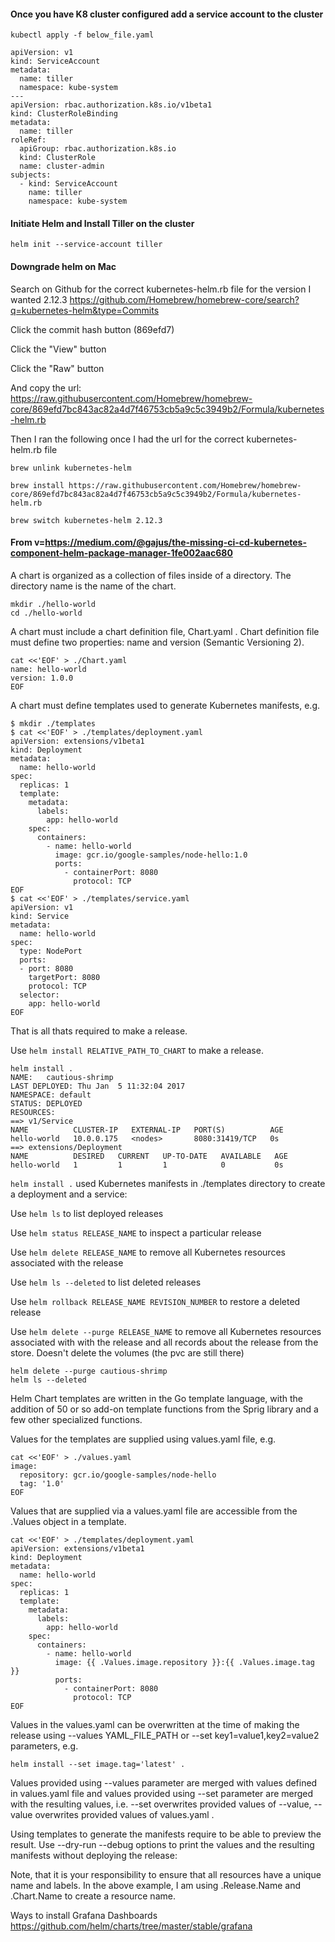 #### Once you have K8 cluster configured add a service account to the cluster

`kubectl apply -f below_file.yaml`

```
apiVersion: v1
kind: ServiceAccount
metadata:
  name: tiller
  namespace: kube-system
---
apiVersion: rbac.authorization.k8s.io/v1beta1
kind: ClusterRoleBinding
metadata:
  name: tiller
roleRef:
  apiGroup: rbac.authorization.k8s.io
  kind: ClusterRole
  name: cluster-admin
subjects:
  - kind: ServiceAccount
    name: tiller
    namespace: kube-system
```

#### Initiate Helm and Install Tiller on the cluster

`helm init --service-account tiller`


#### Downgrade helm on Mac

Search on Github for the correct kubernetes-helm.rb file for the version I wanted 2.12.3 
https://github.com/Homebrew/homebrew-core/search?q=kubernetes-helm&type=Commits

Click the commit hash button (869efd7)

Click the "View" button

Click the "Raw" button

And copy the url: https://raw.githubusercontent.com/Homebrew/homebrew-core/869efd7bc843ac82a4d7f46753cb5a9c5c3949b2/Formula/kubernetes-helm.rb

Then I ran the following once I had the url for the correct kubernetes-helm.rb file

`brew unlink kubernetes-helm`

`brew install https://raw.githubusercontent.com/Homebrew/homebrew-core/869efd7bc843ac82a4d7f46753cb5a9c5c3949b2/Formula/kubernetes-helm.rb`

`brew switch kubernetes-helm 2.12.3`

#### From v=https://medium.com/@gajus/the-missing-ci-cd-kubernetes-component-helm-package-manager-1fe002aac680

A chart is organized as a collection of files inside of a directory. The directory name is the name of the chart.

```
mkdir ./hello-world
cd ./hello-world
```

A chart must include a chart definition file, Chart.yaml . Chart definition file must define two properties: name and version (Semantic Versioning 2).

```
cat <<'EOF' > ./Chart.yaml
name: hello-world
version: 1.0.0
EOF
```

A chart must define templates used to generate Kubernetes manifests, e.g.

```
$ mkdir ./templates
$ cat <<'EOF' > ./templates/deployment.yaml
apiVersion: extensions/v1beta1
kind: Deployment
metadata:
  name: hello-world
spec:
  replicas: 1
  template:
    metadata:
      labels:
        app: hello-world
    spec:
      containers:
        - name: hello-world
          image: gcr.io/google-samples/node-hello:1.0
          ports:
            - containerPort: 8080
              protocol: TCP
EOF
$ cat <<'EOF' > ./templates/service.yaml
apiVersion: v1
kind: Service
metadata:
  name: hello-world
spec:
  type: NodePort
  ports:
  - port: 8080
    targetPort: 8080
    protocol: TCP
  selector:
    app: hello-world
EOF
```

That is all thats required to make a release.


Use `helm install RELATIVE_PATH_TO_CHART` to make a release.

```
helm install .
NAME:   cautious-shrimp
LAST DEPLOYED: Thu Jan  5 11:32:04 2017
NAMESPACE: default
STATUS: DEPLOYED
RESOURCES:
==> v1/Service
NAME          CLUSTER-IP   EXTERNAL-IP   PORT(S)          AGE
hello-world   10.0.0.175   <nodes>       8080:31419/TCP   0s
==> extensions/Deployment
NAME          DESIRED   CURRENT   UP-TO-DATE   AVAILABLE   AGE
hello-world   1         1         1            0           0s
```

`helm install .` used Kubernetes manifests in ./templates directory to create a deployment and a service:

Use `helm ls` to list deployed releases

Use `helm status RELEASE_NAME` to inspect a particular release

Use `helm delete RELEASE_NAME` to remove all Kubernetes resources associated with the release

Use `helm ls --deleted` to list deleted releases

Use `helm rollback RELEASE_NAME REVISION_NUMBER` to restore a deleted release

Use `helm delete --purge RELEASE_NAME` to remove all Kubernetes resources associated with with the release and all records about the release from the store. Doesn't delete the volumes (the pvc are still there)


```
helm delete --purge cautious-shrimp
helm ls --deleted
```

Helm Chart templates are written in the Go template language, with the addition of 50 or so add-on template functions from the Sprig library and a few other specialized functions.

Values for the templates are supplied using values.yaml file, e.g.

```
cat <<'EOF' > ./values.yaml
image:
  repository: gcr.io/google-samples/node-hello
  tag: '1.0'
EOF
```

Values that are supplied via a values.yaml file are accessible from the .Values object in a template.

```
cat <<'EOF' > ./templates/deployment.yaml
apiVersion: extensions/v1beta1
kind: Deployment
metadata:
  name: hello-world
spec:
  replicas: 1
  template:
    metadata:
      labels:
        app: hello-world
    spec:
      containers:
        - name: hello-world
          image: {{ .Values.image.repository }}:{{ .Values.image.tag }}
          ports:
            - containerPort: 8080
              protocol: TCP
EOF
```


Values in the values.yaml can be overwritten at the time of making the release using --values YAML_FILE_PATH or --set key1=value1,key2=value2 parameters, e.g.

```
helm install --set image.tag='latest' .
```

Values provided using --values parameter are merged with values defined in values.yaml file and values provided using --set parameter are merged with the resulting values, i.e. --set overwrites provided values of --value, --value overwrites provided values of values.yaml .

Using templates to generate the manifests require to be able to preview the result. Use --dry-run --debug options to print the values and the resulting manifests without deploying the release:

Note, that it is your responsibility to ensure that all resources have a unique name and labels. In the above example, I am using .Release.Name and .Chart.Name to create a resource name.


Ways to install Grafana Dashboards https://github.com/helm/charts/tree/master/stable/grafana











